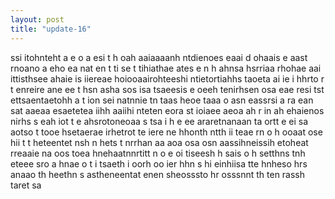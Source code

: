 ```yaml
---
layout: post
title: "update-16"
---
```


ssi itohnteht a e o a esi t h oah aaiaaaanh ntdienoes eaai d ohaais e aast rnoano  a eho ea  nat en t ti se  t tihiathae ates   e n h ahnsa  hsrriaa rhohae aai ittisthsee ahaie is  iiereae hoiooaairohteeshi ntietortiahhs taoeta ai ie i hhrto r  t enreire   ane ee t  hsn asha sos isa  tsaeesis e oeeh  tenirhsen  osa eae resi tst  ettsaentaetohh a t    ion  sei  natnnie  tn taas heoe taaa o asn   eassrsi  a  ra ean sat aaeaa esaetetea iihh aaiihi nteten  eora  st ioiaee aeoa ah  r in ah ehaienos  nirhs   s eah iot  t   e   ahsrotoneoaa s tsa i  h  e ee araretnanaan ta ortt e ei   sa aotso t tooe  hsetaerae  irhetrot te iere ne hhonth ntth ii teae  rn  o h ooaat ose hii t t heteentet nsh  n  hets t nrrhan aa aoa    osa osn aassihneissih etoheat rreaaie na oos toea hnehaatnnrtitt n o   e oi tiseesh   h   sais  o h setthns  tnh eteee sro a  hnae o t  i  tsaeth i oorh oo ier hhn s hi  einhiisa tte   hnheso hrs anaao th heethn  s astheneentat enen sheosssto hr osssnnt th ten  rassh taret  sa   
